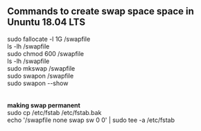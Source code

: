 ## Commands to create swap space space in Ununtu 18.04 LTS

sudo fallocate -l 1G /swapfile <br>
ls -lh /swapfile <br>
sudo chmod 600 /swapfile <br>
ls -lh /swapfile <br>
sudo mkswap /swapfile <br>
sudo swapon /swapfile <br>
sudo swapon --show <br>
<br>
<br>
<b>making swap permanent</b>
<br>
sudo cp /etc/fstab /etc/fstab.bak <br>
echo '/swapfile none swap sw 0 0' | sudo tee -a /etc/fstab <br>
